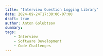 ```yaml
---
title: "Interview Question Logging Library"
date: 2024-09-24T17:30:06-07:00
draft: true
author: Anton Golubtsov
summary:
tags:
    - Interview
    - Software Development
    - Code Challenges
---
```

